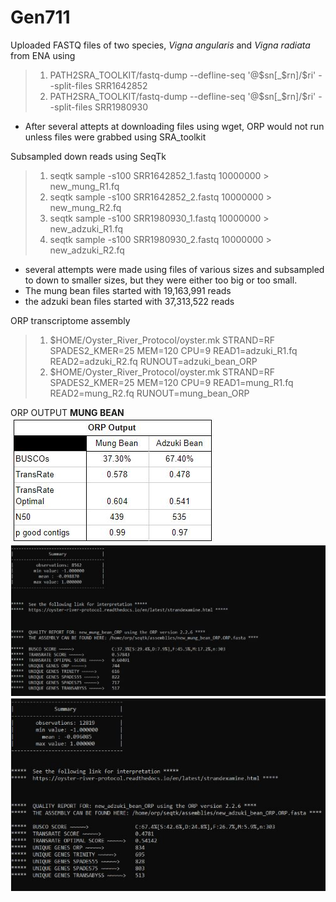# Gen711

Uploaded FASTQ files of two species, *Vigna angularis* and *Vigna radiata* from ENA using 
>1. PATH2SRA_TOOLKIT/fastq-dump --defline-seq '@$sn[_$rn]/$ri' --split-files SRR1642852
>2. PATH2SRA_TOOLKIT/fastq-dump --defline-seq '@$sn[_$rn]/$ri' --split-files SRR1980930
- After several attepts at downloading files using wget, ORP would not run unless files were grabbed using SRA_toolkit

Subsampled down reads using SeqTk
>1. seqtk sample -s100 SRR1642852_1.fastq 10000000 > new_mung_R1.fq
>2. seqtk sample -s100 SRR1642852_2.fastq 10000000 > new_mung_R2.fq
>3. seqtk sample -s100 SRR1980930_1.fastq 10000000 > new_adzuki_R1.fq
>4. seqtk sample -s100 SRR1980930_2.fastq 10000000 > new_adzuki_R2.fq
- several attempts were made using files of various sizes and subsampled to down to smaller sizes, but they were either too big or too small. 
- The mung bean files started with 19,163,991 reads
- the adzuki bean files started with 37,313,522 reads 

ORP transcriptome assembly
>1. $HOME/Oyster_River_Protocol/oyster.mk STRAND=RF SPADES2_KMER=25 MEM=120 CPU=9 READ1=adzuki_R1.fq READ2=adzuki_R2.fq RUNOUT=adzuki_bean_ORP
>2. $HOME/Oyster_River_Protocol/oyster.mk STRAND=RF SPADES2_KMER=25 MEM=120 CPU=9 READ1=mung_R1.fq READ2=mung_R2.fq RUNOUT=mung_bean_ORP

ORP OUTPUT
**MUNG BEAN** 
![Summary](orp_output_graph.jpg)
![Mung Bean Summary](mungbean_summary.jpg)
![Adzuki Bean Summary](adzukibean_summary.jpg)

